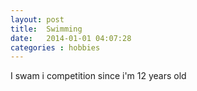 ```yaml
---
layout: post
title:  Swimming
date:   2014-01-01 04:07:28
categories : hobbies
---
```


I swam i competition since i'm 12 years old